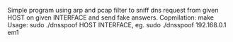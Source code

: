Simple program using arp and pcap filter to sniff dns request from given HOST on given INTERFACE and send fake answers.
Copmilation: make
Usage: sudo ./dnsspoof HOST INTERFACE, eg. sudo ./dnsspoof 192.168.0.1 em1
